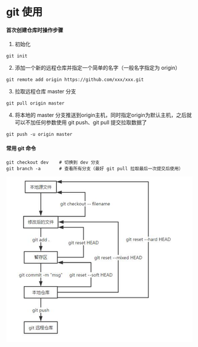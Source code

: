 # git 使用

#### 首次创建仓库时操作步骤
1. 初始化

```
git init
```

2. 添加一个新的远程仓库并指定一个简单的名字（一般名字指定为 origin）


```
git remote add origin https://github.com/xxx/xxx.git
```
3. 拉取远程仓库 master 分支

```
git pull origin master
```
4. 将本地的 master 分支推送到origin主机，同时指定origin为默认主机，之后就可以不加任何参数使用 git push、git pull 提交拉取数据了
```
git push -u origin master
```

#### 常用 git 命令

```
git checkout dev    # 切换到 dev 分支
git branch -a       # 查看所有分支（最好 git pull 拉取最后一次提交后使用）
```

![git 操作](https://raw.githubusercontent.com/ytxfate/Study_Notes/master/git_operate.jpg)

